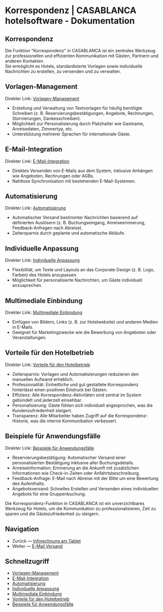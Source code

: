 # Korrespondenz | CASABLANCA hotelsoftware - Dokumentation

## Korrespondenz

Die Funktion "Korrespondenz" in CASABLANCA ist ein zentrales Werkzeug zur professionellen und effizienten Kommunikation mit Gästen, Partnern und anderen Kontakten.  
Sie ermöglicht es Hotels, standardisierte Vorlagen sowie individuelle Nachrichten zu erstellen, zu versenden und zu verwalten.

## Vorlagen-Management

Direkter Link: [Vorlagen-Management](https://docs.casablanca.at/desktop/correspondence/#vorlagen-management)

* Erstellung und Verwaltung von Textvorlagen für häufig benötigte Schreiben (z. B. Reservierungsbestätigungen, Angebote, Rechnungen, Stornierungen, Dankesschreiben).
* Möglichkeit zur Personalisierung durch Platzhalter wie Gastname, Anreisedaten, Zimmertyp, etc.
* Unterstützung mehrerer Sprachen für internationale Gäste.

## E-Mail-Integration

Direkter Link: [E-Mail-Integration](https://docs.casablanca.at/desktop/correspondence/#e-mail-integration)

* Direktes Versenden von E-Mails aus dem System, inklusive Anhängen wie Angeboten, Rechnungen oder AGBs.
* Nahtlose Synchronisation mit bestehenden E-Mail-Systemen.

## Automatisierung

Direkter Link: [Automatisierung](https://docs.casablanca.at/desktop/correspondence/#automatisierung)

* Automatischer Versand bestimmter Nachrichten basierend auf definierten Auslösern (z. B. Buchungseingang, Anreiseerinnerung, Feedback-Anfragen nach Abreise).
* Zeitersparnis durch geplante und automatische Abläufe.

## Individuelle Anpassung

Direkter Link: [Individuelle Anpassung](https://docs.casablanca.at/desktop/correspondence/#individuelle-anpassung)

* Flexibilität, um Texte und Layouts an das Corporate Design (z. B. Logo, Farben) des Hotels anzupassen.
* Möglichkeit für personalisierte Nachrichten, um Gäste individuell anzusprechen.

## Multimediale Einbindung

Direkter Link: [Multimediale Einbindung](https://docs.casablanca.at/desktop/correspondence/#multimediale-einbindung)

* Einfügen von Bildern, Links (z. B. zur Hotelwebsite) und anderen Medien in E-Mails.
* Geeignet für Marketingzwecke wie die Bewerbung von Angeboten oder Veranstaltungen.

## Vorteile für den Hotelbetrieb

Direkter Link: [Vorteile für den Hotelbetrieb](https://docs.casablanca.at/desktop/correspondence/#vorteile-für-den-hotelbetrieb)

* Zeitersparnis: Vorlagen und Automatisierungen reduzieren den manuellen Aufwand erheblich.
* Professionalität: Einheitliche und gut gestaltete Korrespondenz hinterlässt einen positiven Eindruck bei Gästen.
* Effizienz: Alle Korrespondenz-Aktivitäten sind zentral im System gebündelt und jederzeit einsehbar.
* Personalisierung: Gäste fühlen sich individuell angesprochen, was die Kundenzufriedenheit steigert.
* Transparenz: Alle Mitarbeiter haben Zugriff auf die Korrespondenz-Historie, was die interne Kommunikation verbessert.

## Beispiele für Anwendungsfälle

Direkter Link: [Beispiele für Anwendungsfälle](https://docs.casablanca.at/desktop/correspondence/#beispiele-für-anwendungsfälle)

* Reservierungsbestätigung: Automatischer Versand einer personalisierten Bestätigung inklusive aller Buchungsdetails.
* Anreiseinformation: Erinnerung an die Ankunft mit zusätzlichen Informationen wie Check-in-Zeiten oder Anfahrtsbeschreibung.
* Feedback-Anfrage: E-Mail nach Abreise mit der Bitte um eine Bewertung des Aufenthalts.
* Angebotsversand: Schnelles Erstellen und Versenden eines individuellen Angebots für eine Gruppenbuchung.

Die Korrespondenz-Funktion in CASABLANCA ist ein unverzichtbares Werkzeug für Hotels, um die Kommunikation zu professionalisieren, Zeit zu sparen und die Gästezufriedenheit zu steigern.

## Navigation

* Zurück — [Inforechnung am Tablet](https://docs.casablanca.at/desktop/check_in/e_display/invoice_display)
* Weiter — [E-Mail Versand](https://docs.casablanca.at/desktop/correspondence/send_mail)

## Schnellzugriff

* [Vorlagen-Management](https://docs.casablanca.at/desktop/correspondence/#vorlagen-management)
* [E-Mail-Integration](https://docs.casablanca.at/desktop/correspondence/#e-mail-integration)
* [Automatisierung](https://docs.casablanca.at/desktop/correspondence/#automatisierung)
* [Individuelle Anpassung](https://docs.casablanca.at/desktop/correspondence/#individuelle-anpassung)
* [Multimediale Einbindung](https://docs.casablanca.at/desktop/correspondence/#multimediale-einbindung)
* [Vorteile für den Hotelbetrieb](https://docs.casablanca.at/desktop/correspondence/#vorteile-für-den-hotelbetrieb)
* [Beispiele für Anwendungsfälle](https://docs.casablanca.at/desktop/correspondence/#beispiele-für-anwendungsfälle)
